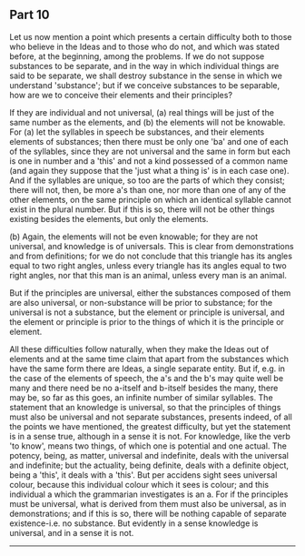 ## Part 10

Let us now mention a point which presents a certain difficulty both to those who believe in the Ideas and to those who do not, and which was stated before, at the beginning, among the problems.
If we do not suppose substances to be separate, and in the way in which individual things are said to be separate, we shall destroy substance in the sense in which we understand 'substance'; but if we conceive substances to be separable, how are we to conceive their elements and their principles?

If they are individual and not universal, (a) real things will be just of the same number as the elements, and (b) the elements will not be knowable.
For (a) let the syllables in speech be substances, and their elements elements of substances; then there must be only one 'ba' and one of each of the syllables, since they are not universal and the same in form but each is one in number and a 'this' and not a kind possessed of a common name (and again they suppose that the 'just what a thing is' is in each case one).
And if the syllables are unique, so too are the parts of which they consist; there will not, then, be more a's than one, nor more than one of any of the other elements, on the same principle on which an identical syllable cannot exist in the plural number.
But if this is so, there will not be other things existing besides the elements, but only the elements.

(b) Again, the elements will not be even knowable; for they are not universal, and knowledge is of universals.
This is clear from demonstrations and from definitions; for we do not conclude that this triangle has its angles equal to two right angles, unless every triangle has its angles equal to two right angles, nor that this man is an animal, unless every man is an animal.

But if the principles are universal, either the substances composed of them are also universal, or non-substance will be prior to substance; for the universal is not a substance, but the element or principle is universal, and the element or principle is prior to the things of which it is the principle or element.

All these difficulties follow naturally, when they make the Ideas out of elements and at the same time claim that apart from the substances which have the same form there are Ideas, a single separate entity.
But if, e.g.
in the case of the elements of speech, the a's and the b's may quite well be many and there need be no a-itself and b-itself besides the many, there may be, so far as this goes, an infinite number of similar syllables.
The statement that an knowledge is universal, so that the principles of things must also be universal and not separate substances, presents indeed, of all the points we have mentioned, the greatest difficulty, but yet the statement is in a sense true, although in a sense it is not.
For knowledge, like the verb 'to know', means two things, of which one is potential and one actual.
The potency, being, as matter, universal and indefinite, deals with the universal and indefinite; but the actuality, being definite, deals with a definite object, being a 'this', it deals with a 'this'.
But per accidens sight sees universal colour, because this individual colour which it sees is colour; and this individual a which the grammarian investigates is an a.
For if the principles must be universal, what is derived from them must also be universal, as in demonstrations; and if this is so, there will be nothing capable of separate existence-i.e.
no substance.
But evidently in a sense knowledge is universal, and in a sense it is not.

---------------------------------------------------------------------

